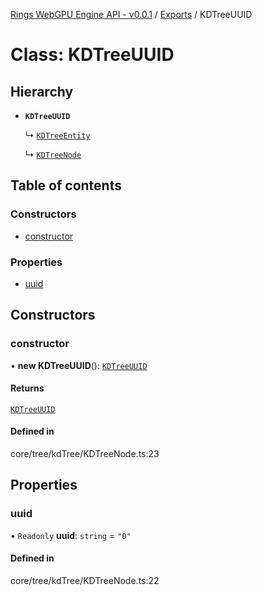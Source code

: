 [Rings WebGPU Engine API - v0.0.1](../README.md) / [Exports](../modules.md) / KDTreeUUID

# Class: KDTreeUUID

## Hierarchy

- **`KDTreeUUID`**

  ↳ [`KDTreeEntity`](KDTreeEntity.md)

  ↳ [`KDTreeNode`](KDTreeNode.md)

## Table of contents

### Constructors

- [constructor](KDTreeUUID.md#constructor)

### Properties

- [uuid](KDTreeUUID.md#uuid)

## Constructors

### constructor

• **new KDTreeUUID**(): [`KDTreeUUID`](KDTreeUUID.md)

#### Returns

[`KDTreeUUID`](KDTreeUUID.md)

#### Defined in

core/tree/kdTree/KDTreeNode.ts:23

## Properties

### uuid

• `Readonly` **uuid**: `string` = `"0"`

#### Defined in

core/tree/kdTree/KDTreeNode.ts:22
